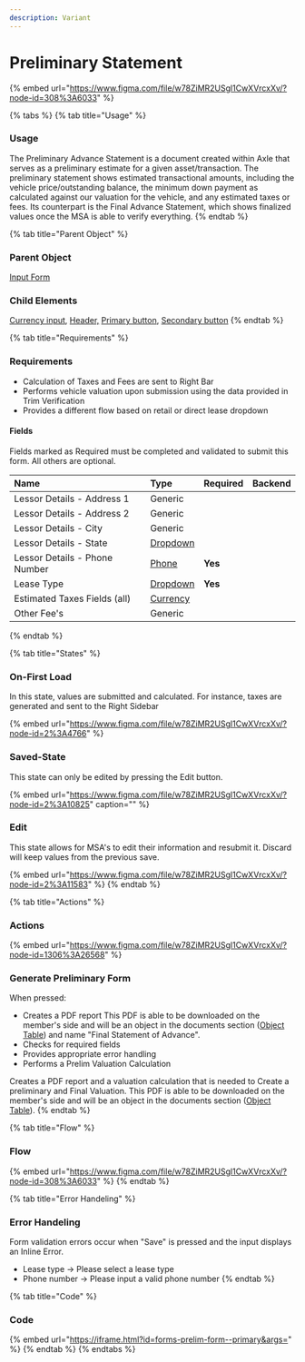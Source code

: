 ```yaml
---
description: Variant
---
```


# Preliminary Statement

{% embed url="https://www.figma.com/file/w78ZiMR2USgl1CwXVrcxXv/?node-id=308%3A6033" %}

{% tabs %}
{% tab title="Usage" %}
### **Usage**

The Preliminary Advance Statement is a document created within Axle that serves as a preliminary estimate for a given asset/transaction. The preliminary statement shows estimated transactional amounts, including the vehicle price/outstanding balance, the minimum down payment as calculated against our valuation for the vehicle, and any estimated taxes or fees. Its counterpart is the Final Advance Statement, which shows finalized values once the MSA is able to verify everything.
{% endtab %}

{% tab title="Parent Object" %}
### **Parent Object**

[Input Form](../)

### Child Elements

[Currency input](../../input/currency-input.md), [Header,](../../header/) [Primary button](../../button/), [Secondary button](../../button/secondary-button.md)
{% endtab %}

{% tab title="Requirements" %}
### Requirements

* Calculation of Taxes and Fees are sent to Right Bar
* Performs vehicle valuation upon submission using the data provided in Trim Verification
* Provides a different flow based on retail or direct lease dropdown

#### Fields

Fields marked as Required must be completed and validated to submit this form. All others are optional.

| Name | Type | Required | Backend |
| :--- | :--- | :--- | :--- |
| Lessor Details - Address 1 | Generic |  |  |
| Lessor Details - Address 2 | Generic |  |  |
| Lessor Details - City | Generic |  |  |
| Lessor Details - State | [Dropdown](../../dropdown.md) |  |  |
| Lessor Details - Phone Number | [Phone](../../input/phone-number.md) | **Yes** |  |
| Lease Type | [Dropdown](../../dropdown.md) | **Yes** |  |
| Estimated Taxes Fields \(all\) | [Currency](../../input/currency-input.md) |  |  |
| Other Fee's | Generic |  |  |
{% endtab %}

{% tab title="States" %}
### On-First Load

In this state, values are submitted and calculated. For instance, taxes are generated and sent to the Right Sidebar

{% embed url="https://www.figma.com/file/w78ZiMR2USgl1CwXVrcxXv/?node-id=2%3A4766" %}

### Saved-State

This state can only be edited by pressing the Edit button.

{% embed url="https://www.figma.com/file/w78ZiMR2USgl1CwXVrcxXv/?node-id=2%3A10825" caption="" %}

### Edit

This state allows for MSA's to edit their information and resubmit it. Discard will keep values from the previous save.

{% embed url="https://www.figma.com/file/w78ZiMR2USgl1CwXVrcxXv/?node-id=2%3A11583" %}
{% endtab %}

{% tab title="Actions" %}
### Actions

{% embed url="https://www.figma.com/file/w78ZiMR2USgl1CwXVrcxXv/?node-id=1306%3A26568" %}

### Generate Preliminary Form

When pressed:

* Creates a PDF report This PDF is able to be downloaded on the member's side and will be an object in the documents section \([Object Table](../../task-tables/object-table/)\) and name "Final Statement of Advance". 
* Checks for required fields
* Provides appropriate error handling
* Performs a Prelim Valuation Calculation

Creates a PDF report and a valuation calculation that is needed to Create a preliminary and Final Valuation. This PDF is able to be downloaded on the member's side and will be an object in the documents section \([Object Table](../../task-tables/object-table/)\).
{% endtab %}

{% tab title="Flow" %}
### Flow

{% embed url="https://www.figma.com/file/w78ZiMR2USgl1CwXVrcxXv/?node-id=308%3A6033" %}
{% endtab %}

{% tab title="Error Handeling" %}
### Error Handeling

Form validation errors occur when "Save" is pressed and the input displays an Inline Error. 

* Lease type -&gt; Please select a lease type
* Phone number -&gt; Please input a valid phone number
{% endtab %}

{% tab title="Code" %}
### Code

{% embed url="https://iframe.html?id=forms-prelim-form--primary&args=" %}
{% endtab %}
{% endtabs %}





